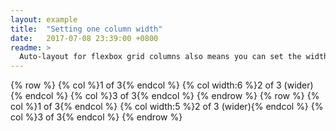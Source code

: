 ```yaml
---
layout: example
title:  "Setting one column width"
date:   2017-07-08 23:39:00 +0800
readme: >
  Auto-layout for flexbox grid columns also means you can set the width of one column and the others will automatically resize around it. You may use predefined grid classes (as shown below), grid mixins, or inline widths. Note that the other columns will resize no matter the width of the center column.
---
```

{% row %}
    {% col %}1 of 3{% endcol %}
    {% col width:6 %}2 of 3 (wider){% endcol %}
    {% col %}3 of 3{% endcol %}
{% endrow %}
{% row %}
    {% col %}1 of 3{% endcol %}
    {% col width:5 %}2 of 3 (wider){% endcol %}
    {% col %}3 of 3{% endcol %}
{% endrow %}
